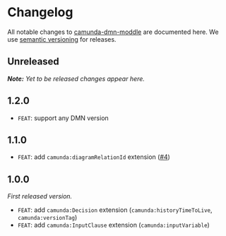 # Changelog

All notable changes to [camunda-dmn-moddle](https://github.com/camunda/camunda-dmn-moddle) are documented here. We use [semantic versioning](http://semver.org/) for releases.

## Unreleased

___Note:__ Yet to be released changes appear here._

## 1.2.0

* `FEAT`: support any DMN version

## 1.1.0

* `FEAT`: add `camunda:diagramRelationId` extension ([#4](https://github.com/camunda/camunda-dmn-moddle/pull/4))

## 1.0.0

_First released version._

* `FEAT`: add `camunda:Decision` extension (`camunda:historyTimeToLive`, `camunda:versionTag`)
* `FEAT`: add `camunda:InputClause` extension (`camunda:inputVariable`)